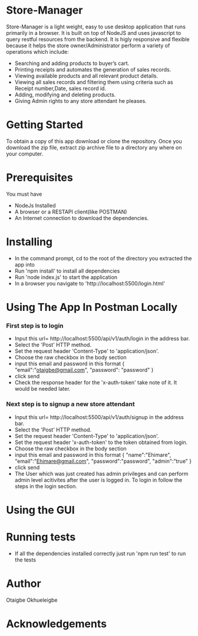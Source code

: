 # Store-Manager
Store-Manager is a light weight, easy to use desktop application that runs primarily in a browser. It is built on top of NodeJS and uses javascript to query restful resources from the backend. It is higly responsive and flexible because it helps the store owner/Administrator perform a variety of operations which include:
* Searching and adding products to buyer’s cart.
* Printing receipts and automates the generation of sales records. 
* Viewing available products and all relevant product details.
* Viewing all sales records and filtering them using criteria such as Receipt number,Date, sales record id.
* Adding, modifying and deleting products.
* Giving Admin rights to any store attendant he pleases.

# Getting Started
To obtain a copy of this app download or clone the repository. Once you download the zip file, extract zip archive file to a directory any where on your computer.

# Prerequisites
You must have 
* NodeJs Installed
* A browser or a RESTAPI client(like POSTMAN)
* An Internet connection to download the dependencies.

# Installing
* In the command prompt, cd to the root of the directory you extracted the app into
* Run 'npm install' to install all dependencies
* Run 'node index.js' to start the application
* In a browser you navigate to 'http://localhost:5500/login.html'

# Using The App In Postman Locally
### First step is to login
* Input this url= http://localhost:5500/api/v1/auth/login in the address bar.
* Select the 'Post' HTTP method.
* Set the request header 'Content-Type' to 'application/json'.
* Choose the raw checkbox in the body section
* input this email and password in this format { "email":"otaigbe@gmail.com", "password": "password" } 
* click send
* Check the response header for the 'x-auth-token' take note of it. It would be needed later.
### Next step is to signup a new store attendant
* Input this url= http://localhost:5500/api/v1/auth/signup in the address bar.
* Select the 'Post' HTTP method.
* Set the request header 'Content-Type' to 'application/json'.
* Set the request header 'x-auth-token' to the token obtained from login.
* Choose the raw checkbox in the body section
* input this email and password in this format {  "name":"Ehimare", "email":"Ehimare@gmail.com", "password":"password",  "admin":"true" }
* click send
* The User which was just created has admin privileges and can perform admin level acitivites after the user is logged in. To login in follow the steps in the login section.


# Using the  GUI



# Running tests
* If all the dependencies installed correctly just run 'npm run test' to run the tests

# Author
Otaigbe Okhueleigbe

# Acknowledgements


